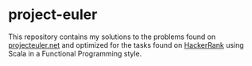 # project-euler
 
This repository contains my solutions to the problems found on [projecteuler.net](https://projecteuler.net/) and optimized for the tasks found on [HackerRank](https://www.hackerrank.com/contests/projecteuler/challenges) using Scala in a Functional Programming style.
